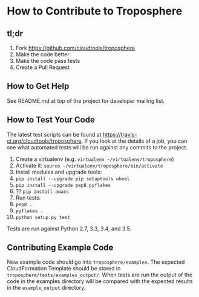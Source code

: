 # How to Contribute to Troposphere

## tl;dr
1. Fork https://github.com/cloudtools/troposphere
1. Make the code better
1. Make the code pass tests
1. Create a Pull Request

## How to Get Help

See README.md at top of the project for developer mailing list.

## How to Test Your Code

The latest test scripts can be found at https://travis-ci.org/cloudtools/troposphere.
If you look at the details of a job, you can see what automated tests
will be run against any commits to the project.

1. Create a virtualenv (e.g. `virtualenv ~/virtualenv/troposphere`)
1. Activate it: `source ~/virtualenv/troposphere/bin/activate`
1. Install modules and upgrade tools:
  1. `pip install --upgrade pip setuptools wheel`
  1. `pip install --upgrade pep8 pyflakes`
  1. ?? `pip install awacs`
1. Run tests:
  1. `pep8 .`
  1. `pyflakes .`
  1. `python setup.py test`

Tests are run against Python 2.7, 3.3, 3.4, and 3.5.

## Contributing Example Code

New example code should go into `troposphere/examples`. The expected
CloudFormation Template should be stored in `troposphere/tests/examples_output/`.
When tests are run the output of the code in the examples directory will
be compared with the expected results in the `example_output` directory.

